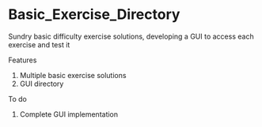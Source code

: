 # Basic_Exercise_Directory
Sundry basic difficulty exercise solutions, developing a GUI to access each exercise and test it

Features
1. Multiple basic exercise solutions
2. GUI directory

To do
1. Complete GUI implementation
